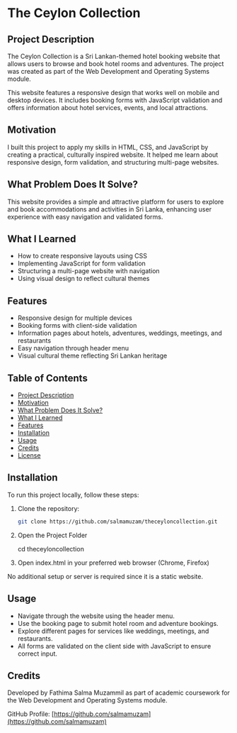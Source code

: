 # The Ceylon Collection

## Project Description

The Ceylon Collection is a Sri Lankan-themed hotel booking website that allows users to browse and book hotel rooms and adventures. The project was created as part of the Web Development and Operating Systems module.

This website features a responsive design that works well on mobile and desktop devices. It includes booking forms with JavaScript validation and offers information about hotel services, events, and local attractions.

## Motivation

I built this project to apply my skills in HTML, CSS, and JavaScript by creating a practical, culturally inspired website. It helped me learn about responsive design, form validation, and structuring multi-page websites.

## What Problem Does It Solve?

This website provides a simple and attractive platform for users to explore and book accommodations and activities in Sri Lanka, enhancing user experience with easy navigation and validated forms.

## What I Learned

- How to create responsive layouts using CSS  
- Implementing JavaScript for form validation  
- Structuring a multi-page website with navigation  
- Using visual design to reflect cultural themes  

## Features

- Responsive design for multiple devices  
- Booking forms with client-side validation  
- Information pages about hotels, adventures, weddings, meetings, and restaurants  
- Easy navigation through header menu  
- Visual cultural theme reflecting Sri Lankan heritage  

## Table of Contents

- [Project Description](#project-description)  
- [Motivation](#motivation)  
- [What Problem Does It Solve?](#what-problem-does-it-solve)  
- [What I Learned](#what-i-learned)  
- [Features](#features)  
- [Installation](#installation)  
- [Usage](#usage)  
- [Credits](#credits)  
- [License](#license)  

## Installation

To run this project locally, follow these steps:

1. Clone the repository:

   ```bash
   git clone https://github.com/salmamuzam/theceyloncollection.git
2. Open the Project Folder

   cd theceyloncollection

3. Open index.html in your preferred web browser (Chrome, Firefox)

No additional setup or server is required since it is a static website.

## Usage

- Navigate through the website using the header menu.  
- Use the booking page to submit hotel room and adventure bookings.  
- Explore different pages for services like weddings, meetings, and restaurants.  
- All forms are validated on the client side with JavaScript to ensure correct input.  

## Credits

Developed by Fathima Salma Muzammil as part of academic coursework for the Web Development and Operating Systems module.

GitHub Profile: [https://github.com/salmamuzam](https://github.com/salmamuzam)
